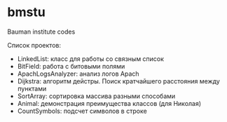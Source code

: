 # bmstu
Bauman institute codes


Список проектов:
- LinkedList: класс для работы со связным список
- BitField: работа с битовыми полями
- ApachLogsAnalyzer: анализ логов Apach
- Dijkstra: алгоритм дейстры. Поиск кратчайшего расстояния между пунктами
- SortArray: сортировка массива разными способами
- Animal: демонстрация преимущества классов (для Николая)
- CountSymbols: подсчет символов в строке

